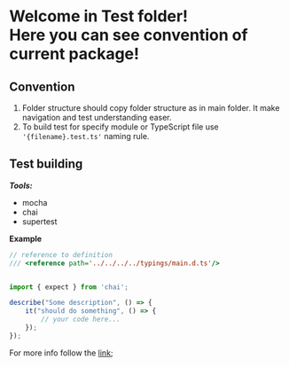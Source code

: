 # Welcome in Test folder!<br/>**Here you can see convention of current package!** 

## **Convention**
 1. Folder structure should copy folder structure as in main folder. 
 It make navigation and test understanding easer.
 2. To build test for specify module or TypeScript file use `'{filename}.test.ts'` naming rule.

## **Test building**
***Tools:***
 - mocha
 - chai
 - supertest
 
**Example**
```ts
// reference to definition
/// <reference path='../../../../typings/main.d.ts'/>


import { expect } from 'chai';

describe("Some description", () => {
    it("should do something", () => {
        // your code here...
    });
});
```   

For more info follow the [link](https://mochajs.org);